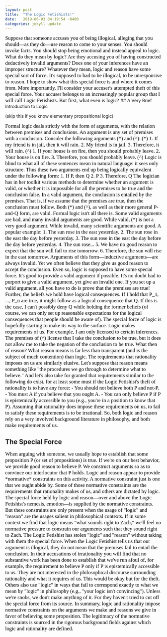 ```yaml
---
layout: post
title:  "The Logic Fetishists!"
date:   2019-06-03 04:19:54 -0400
categories: jekyll update
---
```


<span style="color: #000000; font-family: Century Schoolbook; font-size: 1.2em;">
Suppose that someone accuses you of being illogical, alleging that you should—as they do—use reason to come to your senses. You should invoke facts. You should stop being emotional and instead appeal to logic. What do they mean by logic? Are they accusing you of having constructed deductively invalid arguments? Does one of your inferences have an improper structure? Whatever they mean, logic and reason have some special sort of force. It's supposed to bad to be illogical, to be unresponsive to reason. I hope to show what this special force is and where it comes from. More importantly, I'll consider your accuser's attempted theft of this special force. Your accuser belongs to an increasingly popular group that I will call Logic Fetishists. But first, what even is logic?
</span>
## A Very Brief Introduction to Logic

(skip this if you know elementary propositional logic)


<span style="color: #000000; font-family: Century Schoolbook; font-size: 1.2em;">
Formal logic deals strictly with the form of arguments, with the relation between premises and conclusions. An argument is any set of premises with a conclusion. Consider the following arguments (*) and (^):
</span>  
  
<span style="color: #000000; font-family: Century Schoolbook; font-size: 1.2em;">
(*)
1. If my friend is in jail, then it will rain.
2. My friend is in jail.
3. Therefore, it will rain.
</span>
  
<span style="color: #000000; font-family: Century Schoolbook; font-size: 1.2em;">
(^)
1. If your house is on fire, then you should probably leave.
2. Your house is on fire.
3. Therefore, you should probably leave. (^)
</span>

<span style="color: #000000; font-family: Century Schoolbook; font-size: 1.2em;">
Logic is blind to what all of these sentences mean in natural language: it sees only structure. Thus these two arguments end up being logically equivalent under the following form: 
</span>

<span style="color: #000000; font-family: Century Schoolbook; font-size: 1.2em;">
1. If P, then Q
2. P
3. Therefore, Q
</span>

<span style="color: #000000; font-family: Century Schoolbook; font-size: 1.2em;">
The logician has in her toolkit various methods to determine whether an argument is valid, or whether it is impossible for all the premises to be true and the conclusion false. In a valid argument, the conclusion is entailed by the premises. That is, if we assume that the premises are true, then the conclusion must follow. Both (*) and (^), as well as their more general P-and-Q form, are valid. 
</span>

<span style="color: #000000; font-family: Century Schoolbook; font-size: 1.2em;">
Formal logic isn't all there is. Some valid arguments are bad, and many invalid arguments are good. While valid, (*) is not a very good argument. While invalid, many scientific arguments are good. A popular example: 
</span>

<span style="color: #000000; font-family: Century Schoolbook; font-size: 1.2em;">
1. The sun rose in the east yesterday.
2. The sun rose in the east the day before yesterday. 
3. The sun rose in the east the day before the day before yesterday.
4. The sun rose...
5. We have no good reason to expect that the sun will fail to rise tomorrow. 
6. Therefore, the sun will rise in the east tomorrow. 
</span>

<span style="color: #000000; font-family: Century Schoolbook; font-size: 1.2em;">
Arguments of this form—inductive arguments—are always invalid. Yet we often believe that they give us good reason to accept the conclusion. Even so, logic is supposed to have some special force. It's good to provide a valid argument if possible. It's no doubt bad to purport to give a valid argument, yet give an invalid one.  If you set up a valid argument, all you have to do is prove that the premises are true! Further, the beliefs we hold have logical consequences. If I hold that P_1, ..., P_n are true, it might follow as a logical consequence that Q. If this is the case, I can't possibly deny Q while holding the former beliefs (of course, we can only set up reasonable expectations for the logical consequences that people should be aware of). The special force of logic is hopefully starting to make its way to the surface. Logic makes requirements of us. For example, I am only licensed to certain inferences. The premises of (^) license that I take the conclusion to be true, but it does not allow me to take the negation of the conclusion to be true. 
</span>
 
<span style="color: #000000; font-family: Century Schoolbook; font-size: 1.2em;">
What then of reason? What reason means is far less than transparent (and is the subject of much contention) than logic. The requirements that rationality imposes on us are similarly elusive. Let's suppose that reason means something like "the procedures we go through to determine what to believe." And let's also take for granted that requirements similar to the following do exist, for at least some must if the Logic Fetishist's theft of rationality is to have any force:
</span>

<span style="color: #000000; font-family: Century Schoolbook; font-size: 1.2em;">
- You should not believe both P and not-P.
- You must A if you believe that you ought A.
- You can only believe P if P is epistemically accessible to you (e.g., you're in a position to know that P).
</span>

<span style="color: #000000; font-family: Century Schoolbook; font-size: 1.2em;">
Assuming that rationality does impose these requirements on us, to fail to satisfy these requirements is to be irrational. So, both logic and reason rely on a very involved background literature in philosophy, and both make requirements of us.
</span>

## The Special Force

<span style="color: #000000; font-family: Century Schoolbook; font-size: 1.2em;">
When arguing with someone, we usually hope to establish that some proposition P (or set of propositions) is true. If we're on our best behavior, we provide good reason to believe P. We construct arguments so as to convince our interlocutor that P holds. Logic and reason appear to provide *normative* constraints on this activity. A normative constraint just is one that we ought abide by. Some of those normative constraints are the requirements that rationality makes of us, and others are dictated by logic. The special force held by logic and reason—over and above the Logic Fetishist's nemesis, emotion—is supplied by the normative constraints. 
</span>

<span style="color: #000000; font-family: Century Schoolbook; font-size: 1.2em;">
But these constraints are only present when the usage of "logic" and "reason" are the usages salient in philosophical contexts. If in some context we find that logic means "what sounds right to Zach," we'll feel no normative pressure to constrain our arguments such that they sound right to Zach. The Logic Fetishist has stolen "logic" and "reason" without taking with them the special force. When the Logic Fetishist tells us that our argument is illogical, they do not mean that the premises fail to entail the conclusion. In their accusations of irrationality you will find that no substantive work has been done to establish that we've run afoul of, for example, the requirement to believe P only if P is epistemically accessible to us. They are not interested in the philosophical discourse surrounding rationality and what it requires of us. This would be okay but for the theft. Others also use "logic" in ways that fail to correspond exactly to what we mean by "logic" in philosophy (e.g., "your logic isn't convincing"). Unless we're snobs, we don't make anything of it. For they haven't tried to cut off the special force from its source. 
</span>

<span style="color: #000000; font-family: Century Schoolbook; font-size: 1.2em;">
In summary, logic and rationality impose normative constraints on the arguments we make and reasons we give in favor of believing some proposition. The legitimacy of the normative constraints is sourced in the rigorous background fields against which logic and rationality are defined.
</span>
